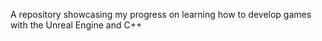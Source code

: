 A repository showcasing my progress on learning how to develop games with the Unreal Engine and C++
